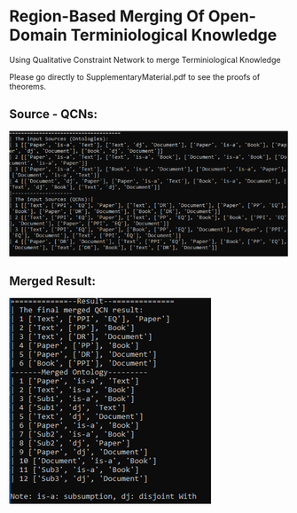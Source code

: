 # Region-Based Merging Of Open-Domain Terminiological Knowledge
Using Qualitative Constraint Network to merge Terminiological Knowledge

Please go directly to SupplementaryMaterial.pdf to see the proofs of theorems.

## Source - QCNs:

![Image 1](OntologyQCN.PNG)

## Merged Result:

![Image 2](Result.PNG)
